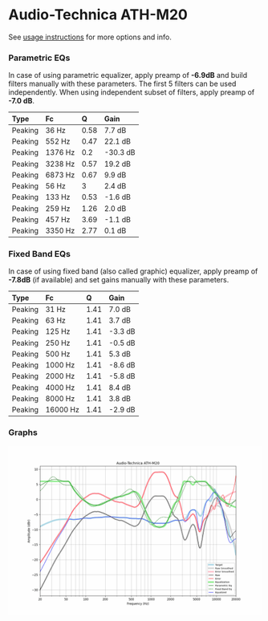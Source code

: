 # Audio-Technica ATH-M20
See [usage instructions](https://github.com/jaakkopasanen/AutoEq#usage) for more options and info.

### Parametric EQs
In case of using parametric equalizer, apply preamp of **-6.9dB** and build filters manually
with these parameters. The first 5 filters can be used independently.
When using independent subset of filters, apply preamp of **-7.0 dB**.

| Type    | Fc      |    Q | Gain     |
|:--------|:--------|:-----|:---------|
| Peaking | 36 Hz   | 0.58 | 7.7 dB   |
| Peaking | 552 Hz  | 0.47 | 22.1 dB  |
| Peaking | 1376 Hz | 0.2  | -30.3 dB |
| Peaking | 3238 Hz | 0.57 | 19.2 dB  |
| Peaking | 6873 Hz | 0.67 | 9.9 dB   |
| Peaking | 56 Hz   | 3    | 2.4 dB   |
| Peaking | 133 Hz  | 0.53 | -1.6 dB  |
| Peaking | 259 Hz  | 1.26 | 2.0 dB   |
| Peaking | 457 Hz  | 3.69 | -1.1 dB  |
| Peaking | 3350 Hz | 2.77 | 0.1 dB   |

### Fixed Band EQs
In case of using fixed band (also called graphic) equalizer, apply preamp of **-7.8dB**
(if available) and set gains manually with these parameters.

| Type    | Fc       |    Q | Gain    |
|:--------|:---------|:-----|:--------|
| Peaking | 31 Hz    | 1.41 | 7.0 dB  |
| Peaking | 63 Hz    | 1.41 | 3.7 dB  |
| Peaking | 125 Hz   | 1.41 | -3.3 dB |
| Peaking | 250 Hz   | 1.41 | -0.5 dB |
| Peaking | 500 Hz   | 1.41 | 5.3 dB  |
| Peaking | 1000 Hz  | 1.41 | -8.6 dB |
| Peaking | 2000 Hz  | 1.41 | -5.8 dB |
| Peaking | 4000 Hz  | 1.41 | 8.4 dB  |
| Peaking | 8000 Hz  | 1.41 | 3.8 dB  |
| Peaking | 16000 Hz | 1.41 | -2.9 dB |

### Graphs
![](./Audio-Technica%20ATH-M20.png)